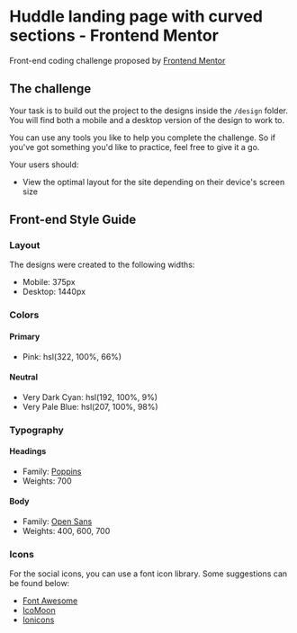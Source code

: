 # Huddle landing page with curved sections - Frontend Mentor

Front-end coding challenge proposed by [Frontend Mentor](https://www.frontendmentor.io)

## The challenge

Your task is to build out the project to the designs inside the `/design` folder. You will find both a mobile and a desktop version of the design to work to.

You can use any tools you like to help you complete the challenge. So if you've got something you'd like to practice, feel free to give it a go.

Your users should:

- View the optimal layout for the site depending on their device's screen size

## Front-end Style Guide

### Layout

The designs were created to the following widths:

- Mobile: 375px
- Desktop: 1440px

### Colors

#### Primary

- Pink: hsl(322, 100%, 66%)

#### Neutral

- Very Dark Cyan: hsl(192, 100%, 9%)
- Very Pale Blue: hsl(207, 100%, 98%)

### Typography

#### Headings

- Family: [Poppins](https://fonts.google.com/specimen/Poppins)
- Weights: 700

#### Body

- Family: [Open Sans](https://fonts.google.com/specimen/Open+Sans)
- Weights: 400, 600, 700

### Icons

For the social icons, you can use a font icon library. Some suggestions can be found below:

- [Font Awesome](https://fontawesome.com/)
- [IcoMoon](https://icomoon.io/)
- [Ionicons](https://ionicons.com/)

